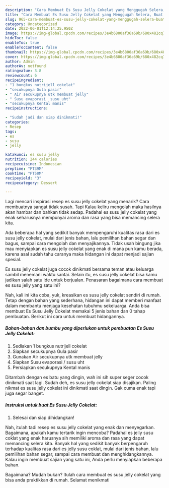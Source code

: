 ```yaml
---
description: "Cara Membuat Es Susu Jelly Cokelat yang Menggugah Selera, Buat Buka Puasa Bikin Ngiler"
title: "Cara Membuat Es Susu Jelly Cokelat yang Menggugah Selera, Buat Buka Puasa Bikin Ngiler"
slug: 965-cara-membuat-es-susu-jelly-cokelat-yang-menggugah-selera-buat-buka-puasa-bikin-ngiler
category: Uncategorized
date: 2022-06-01T12:14:25.950Z
image: https://img-global.cpcdn.com/recipes/3e4b6800af36a69b/680x482cq70/es-susu-jelly-cokelat-foto-resep-utama.jpg
hideToc: false
enableToc: true
enableTocContent: false
thumbnail: https://img-global.cpcdn.com/recipes/3e4b6800af36a69b/680x482cq70/es-susu-jelly-cokelat-foto-resep-utama.jpg
cover: https://img-global.cpcdn.com/recipes/3e4b6800af36a69b/680x482cq70/es-susu-jelly-cokelat-foto-resep-utama.jpg
author: Admin
authorAv: notfound
ratingvalue: 3.8
reviewcount: 6
recipeingredient:
- "1 bungkus nutrijell cokelat"
- "secukupnya Gula pasir"
- " Air secukupnya utk membuat jelly"
- " Susu evaporasi  susu uht"
- "secukupnya Kental manis"
recipeinstructions:

- "Sudah jadi dan siap dinikmati!"
categories:
- Resep
tags:
- es
- susu
- jelly

katakunci: es susu jelly 
nutrition: 244 calories
recipecuisine: Indonesian
preptime: "PT39M"
cooktime: "PT50M"
recipeyield: "3"
recipecategory: Dessert

---
```



Lagi mencari inspirasi resep es susu jelly cokelat yang menarik? Cara membuatnya sangat tidak susah. Tapi Kalau keliru mengolah maka hasilnya akan hambar dan bahkan tidak sedap. Padahal es susu jelly cokelat yang enak seharusnya mempunyai aroma dan rasa yang bisa memancing selera kita.


Ada beberapa hal yang sedikit banyak mempengaruhi kualitas rasa dari es susu jelly cokelat, mulai dari jenis bahan, lalu pemilihan bahan segar dan bagus, sampai cara mengolah dan menyajikannya. Tidak usah bingung jika mau menyiapkan es susu jelly cokelat yang enak di mana pun kamu berada, karena asal sudah tahu caranya maka hidangan ini dapat menjadi sajian spesial.

Es susu jelly cokelat juga cocok dinikmati bersama teman atau keluarga sambil menemani waktu santai. Selain itu, es susu jelly cokelat bisa kamu jadikan salah satu ide untuk berjualan. Penasaran bagaimana cara membuat es susu jelly yang satu ini?


Nah, kali ini kita coba, yuk, kreasikan es susu jelly cokelat sendiri di rumah. Tetap dengan bahan yang sederhana, hidangan ini dapat memberi manfaat dalam membantu menjaga kesehatan tubuhmu sekeluarga. Anda bisa membuat Es Susu Jelly Cokelat memakai 5 jenis bahan dan 0 tahap pembuatan. Berikut ini cara untuk membuat hidangannya.

<!--inarticleads1-->

##### Bahan-bahan dan bumbu yang diperlukan untuk pembuatan Es Susu Jelly Cokelat:

1. Sediakan 1 bungkus nutrijell cokelat
1. Siapkan secukupnya Gula pasir
1. Gunakan  Air secukupnya utk membuat jelly
1. Siapkan  Susu evaporasi / susu uht
1. Persiapkan secukupnya Kental manis


Ditambah dengan es batu yang dingin, wah ini sih super seger cocok dinikmati saat lagi. Sudah deh, es susu jelly cokelat siap disajikan. Paling nikmat es susu jelly cokelat ini dinikmati saat dingin. Gak cuma enak tapi juga segar banget. 

<!--inarticleads2-->

##### Instruksi untuk buat Es Susu Jelly Cokelat:


1. Selesai dan siap dihidangkan!

Nah, itulah tadi resep es susu jelly cokelat yang enak dan menyegarkan. Bagaimana, apakah kamu tertarik ingin mencoba? Padahal es jelly susu coklat yang enak harusnya sih memiliki aroma dan rasa yang dapat memancing selera kita. Banyak hal yang sedikit banyak berpengaruh terhadap kualitas rasa dari es jelly susu coklat, mulai dari jenis bahan, lalu pemilihan bahan segar, sampai cara membuat dan menghidangkannya. Kalau ingin membuat sajian yang satu ini, Anda perlu menyiapkan beberapa bahan. 

Bagaimana? Mudah bukan? Itulah cara membuat es susu jelly cokelat yang bisa anda praktikkan di rumah. Selamat menikmati

